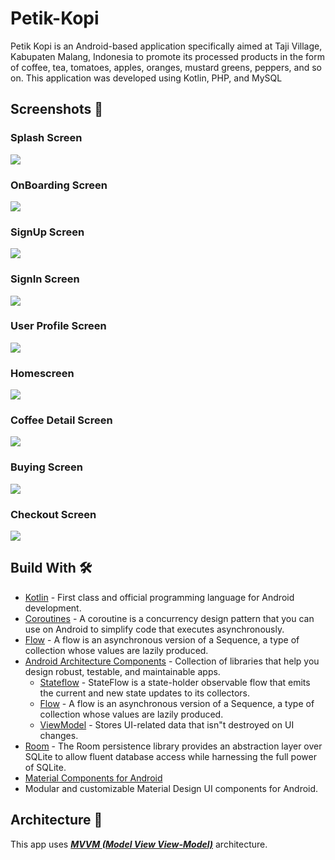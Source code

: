 # Petik-Kopi
Petik Kopi is an Android-based application specifically aimed at Taji Village, Kabupaten Malang, Indonesia to promote its processed products in the form of coffee, tea, tomatoes, apples, oranges, mustard greens, peppers, and so on. This application was developed using Kotlin, PHP, and MySQL

## Screenshots 📱 

### Splash Screen

![](https://github.com/Chafithafid30/Petik-Kopi/blob/master/Splash%20Screen.png)

### OnBoarding Screen

![](https://github.com/Chafithafid30/Petik-Kopi/blob/master/On%20Boarding%20Screen.png)

### SignUp Screen

![](https://github.com/Chafithafid30/Petik-Kopi/blob/master/Signup%20Screen.png)

### SignIn Screen

![](https://github.com/Chafithafid30/Petik-Kopi/blob/master/Signin%20Screen.png)

### User Profile Screen

![](https://github.com/Chafithafid30/Petik-Kopi/blob/master/User%20Profile%20Screen.png)

### Homescreen

![](https://github.com/Chafithafid30/Petik-Kopi/blob/master/Homescreen.png)

### Coffee Detail Screen

![](https://github.com/Chafithafid30/Petik-Kopi/blob/master/Coffee%20Detail%20Screen.png)

### Buying Screen

![](https://github.com/Chafithafid30/Petik-Kopi/blob/master/Buying%20Screen.png)

### Checkout Screen

![](https://github.com/Chafithafid30/Petik-Kopi/blob/master/Checkout%20Screen.png)

## Build With 🛠

- [Kotlin](https://kotlinlang.org/) - First class and official programming language for Android
  development.
- [Coroutines](https://kotlinlang.org/docs/reference/coroutines-overview.html) - A coroutine is a
  concurrency design pattern that you can use on Android to simplify code that executes
  asynchronously.
- [Flow](https://kotlinlang.org/docs/reference/coroutines/flow.html) - A flow is an asynchronous
  version of a Sequence, a type of collection whose values are lazily produced.
- [Android Architecture Components](https://developer.android.com/topic/libraries/architecture) -
  Collection of libraries that help you design robust, testable, and maintainable apps.
  - [Stateflow](https://developer.android.com/kotlin/flow/stateflow-and-sharedflow) - StateFlow is a
    state-holder observable flow that emits the current and new state updates to its collectors.
  - [Flow](https://kotlinlang.org/docs/reference/coroutines/flow.html) - A flow is an asynchronous
    version of a Sequence, a type of collection whose values are lazily produced.
  - [ViewModel](https://developer.android.com/topic/libraries/architecture/viewmodel) - Stores
    UI-related data that isn"t destroyed on UI changes.
- [Room](https://developer.android.com/training/data-storage/room) - The Room persistence library provides an abstraction layer over SQLite to allow fluent         database access while harnessing the full power of SQLite.
- [Material Components for Android](https://github.com/material-components/material-components-android)
- Modular and customizable Material Design UI components for Android.


## Architecture 🗼

This app uses [***MVVM (Model View
View-Model)***](https://developer.android.com/jetpack/docs/guide#recommended-app-arch) architecture.
